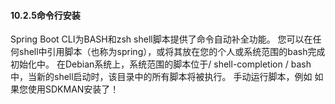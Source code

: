 #### 10.2.5命令行安装

Spring Boot CLI为BASH和zsh shell脚本提供了命令自动补全功能。 您可以在任何shell中引用脚本（也称为spring），或将其放在您的个人或系统范围的bash完成初始化中。 在Debian系统上，系统范围的脚本位于/ shell-completion / bash中，当新的shell启动时，该目录中的所有脚本将被执行。 手动运行脚本，例如 如果您使用SDKMAN安装了！




